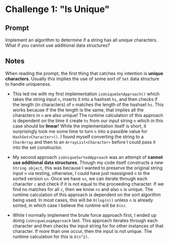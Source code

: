 # Challenge 1: "Is Unique"
## Prompt
Implement an algorithm to determine if a string has all unique characters. What if you cannot use additional data structures?
## Notes
When reading the prompt, the first thing that catches my intention is **unique characters**. Usually this implies the use of some sort of `Set` data structure to handle uniqueness. 

- This led me with my first implementation `isUniqueSetApproach()` which takes the string input `n`, inserts it into a hashset `hs`, and then checks if the length (in characters) of `n` matches the length of the hashset `hs`. This works because if the the length is the same, that implies all the characters in `n` are also unique! The runtime calculation of this approach is dependent on the time it create `hs` from our input string `n` which in this case should be **linear**! While the implementation itself is short, it surprisingly took me some time to turn `n` into a passible value for `HashSet<Character>()`. I found myself converting the string to a `CharArray` and then to an `ArrayList<Character>` before I could pass it into the set constructor.

- My second approach `isUniqueSortedApproach` was an attempt of **cannot use additional data structures**. Though my code itself constructs a new `String object`, this was because I wanted to preserve the original string input `n` via testing, otherwise, I could have just reassigned `n` to the sorted version `sn`. Once we have `sn`, we can iterate through each character `c` and check if it is not equal to the proceeding character. If we find no matches for all `c`, then we know `ns` and also `n` is unique. The runtime calculation of this approach is dependent on the sort algorithm being used. In most cases, this will be `O(log(n))` unless `n` is already sorted, in which case I believe the runtime will be `O(n)`.

- While I normally implement the brute force approach first, I ended up doing `isUniqueLoopApproach` last. This approach iterates through each character and then checks the input string for for other instances of that character. If more than one occur, then the input is not unique. The runtime calculation for this is `O(n^2)`.
